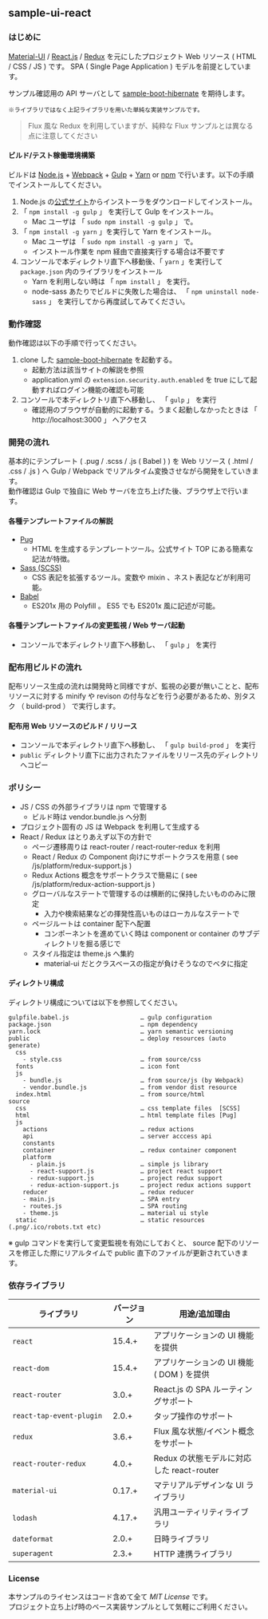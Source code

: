 sample-ui-react
---

### はじめに

[Material-UI](http://www.material-ui.com) / [React.js](https://facebook.github.io/react/) / [Redux](https://github.com/reactjs/redux) を元にしたプロジェクト Web リソース ( HTML / CSS / JS ) です。 SPA ( Single Page Application ) モデルを前提としています。  

サンプル確認用の API サーバとして [sample-boot-hibernate](https://github.com/jkazama/sample-boot-hibernate) を期待します。

`※ライブラリではなく上記ライブラリを用いた単純な実装サンプルです。`

> Flux 風な Redux を利用していますが、純粋な Flux サンプルとは異なる点に注意してください

#### ビルド/テスト稼働環境構築

ビルドは [Node.js](http://nodejs.jp/) + [Webpack](https://webpack.github.io/) + [Gulp](http://gulpjs.com/) + [Yarn](https://yarnpkg.com/) or [npm](https://www.npmjs.com/) で行います。以下の手順でインストールしてください。

1. Node.js の[公式サイト](http://nodejs.jp/)からインストーラをダウンロードしてインストール。
1. 「 `npm install -g gulp` 」 を実行して Gulp をインストール。
    - Mac ユーザは 「 `sudo npm install -g gulp` 」 で。
1. 「 `npm install -g yarn` 」を実行して Yarn をインストール。
    - Mac ユーザは 「 `sudo npm install -g yarn` 」 で。
    - インストール作業を npm 経由で直接実行する場合は不要です
1. コンソールで本ディレクトリ直下へ移動後、「 `yarn` 」を実行して `package.json` 内のライブラリをインストール
    - Yarn を利用しない時は 「 `npm install` 」 を実行。
    - node-sass あたりでビルドに失敗した場合は、 「 `npm uninstall node-sass` 」 を実行してから再度試してみてください。

### 動作確認

動作確認は以下の手順で行ってください。

1. clone した [sample-boot-hibernate](https://github.com/jkazama/sample-boot-hibernate) を起動する。
    - 起動方法は該当サイトの解説を参照
    - application.yml の `extension.security.auth.enabled` を true にして起動すればログイン機能の確認も可能
1. コンソールで本ディレクトリ直下へ移動し、 「 `gulp` 」 を実行
    - 確認用のブラウザが自動的に起動する。うまく起動しなかったときは 「 http://localhost:3000 」 へアクセス

### 開発の流れ

基本的にテンプレート ( .pug / .scss / .js ( Babel ) ) を Web リソース ( .html / .css / .js ) へ Gulp / Webpack でリアルタイム変換させながら開発をしていきます。  
動作確認は Gulp で独自に Web サーバを立ち上げた後、ブラウザ上で行います。  

#### 各種テンプレートファイルの解説

- [Pug](https://github.com/pugjs/pug)
    - HTML を生成するテンプレートツール。公式サイト TOP にある簡素な記法が特徴。
- [Sass (SCSS)](http://sass-lang.com/)
    - CSS 表記を拡張するツール。変数や mixin 、ネスト表記などが利用可能。
- [Babel](https://babeljs.io/)
    - ES201x 用の Polyfill 。 ES5 でも ES201x 風に記述が可能。

#### 各種テンプレートファイルの変更監視 / Web サーバ起動

+ コンソールで本ディレクトリ直下へ移動し、 「 `gulp` 」 を実行

### 配布用ビルドの流れ

配布リソース生成の流れは開発時と同様ですが、監視の必要が無いことと、配布リソースに対する minify や revison の付与などを行う必要があるため、別タスク （ build-prod ） で実行します。

#### 配布用 Web リソースのビルド / リリース

+ コンソールで本ディレクトリ直下へ移動し、 「 `gulp build-prod` 」 を実行
+ `public` ディレクトリ直下に出力されたファイルをリリース先のディレクトリへコピー

### ポリシー

- JS / CSS の外部ライブラリは npm で管理する
    - ビルド時は vendor.bundle.js へ分割
- プロジェクト固有の JS は Webpack を利用して生成する
- React / Redux はとりあえず以下の方針で
    - ページ遷移周りは react-router / react-router-redux を利用
    - React / Redux の Component 向けにサポートクラスを用意 ( see /js/platform/redux-support.js )
    - Redux Actions 概念をサポートクラスで簡易に ( see /js/platform/redux-action-support.js )
    - グローバルなステートで管理するのは横断的に保持したいもののみに限定
        - 入力や検索結果などの揮発性高いものはローカルなステートで
    - ページルートは container 配下へ配置
        - コンポーネントを進めていく時は component or container のサブディレクトリを掘る感じで
    - スタイル指定は theme.js へ集約
        - material-ui だとクラスベースの指定が負けそうなのでベタに指定

#### ディレクトリ構成

ディレクトリ構成については以下を参照してください。

```
gulpfile.babel.js                    … gulp configuration
package.json                         … npm dependency
yarn.lock                            … yarn semantic versioning
public                               … deploy resources (auto generate)
  css
    - style.css                      … from source/css
  fonts                              … icon font
  js
    - bundle.js                      … from source/js (by Webpack)
    - vendor.bundle.js               … from vendor dist resource
  index.html                         … from source/html
source
  css                                … css template files  [SCSS]
  html                               … html template files [Pug]
  js
    actions                          … redux actions
    api                              … server acccess api
    constants
    container                        … redux container component
    platform
      - plain.js                     … simple js library
      - react-support.js             … project react support
      - redux-support.js             … project redux support
      - redux-action-support.js      … project redux actions support
    reducer                          … redux reducer
    - main.js                        … SPA entry
    - routes.js                      … SPA routing
    - theme.js                       … material ui style
  static                             … static resources (.png/.ico/robots.txt etc)
```

※ gulp コマンドを実行して変更監視を有効にしておくと、 source 配下のリソースを修正した際にリアルタイムで public 直下のファイルが更新されていきます。

### 依存ライブラリ

| ライブラリ               | バージョン | 用途/追加理由 |
| ----------------------- | -------- | ------------- |
| `react`　　　　　　　　　  | 15.4.+    | アプリケーションの UI 機能を提供 |
| `react-dom`　　　　　　　  | 15.4.+    | アプリケーションの UI 機能 ( DOM ) を提供 |
| `react-router`           | 3.0.+    | React.js の SPA ルーティングサポート |
| `react-tap-event-plugin` | 2.0.+    | タップ操作のサポート |
| `redux`                 | 3.6.+     | Flux 風な状態/イベント概念をサポート |
| `react-router-redux`    | 4.0.+     | Redux の状態モデルに対応した react-router |
| `material-ui`            | 0.17.+    | マテリアルデザインな UI ライブラリ |
| `lodash` 　　　　　　　　  | 4.17.+    | 汎用ユーティリティライブラリ |
| `dateformat`　　　　　　  | 2.0.+    | 日時ライブラリ |
| `superagent`             | 2.3.+    | HTTP 連携ライブラリ |

### License

本サンプルのライセンスはコード含めて全て *MIT License* です。  
プロジェクト立ち上げ時のベース実装サンプルとして気軽にご利用ください。
